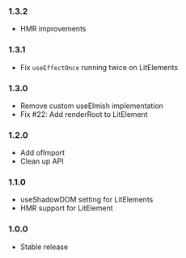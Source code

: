 ### 1.3.2

* HMR improvements

### 1.3.1

* Fix `useEffectOnce` running twice on LitElements

### 1.3.0

* Remove custom useElmish implementation
* Fix #22: Add renderRoot to LitElement

### 1.2.0

* Add ofImport
* Clean up API

### 1.1.0

* useShadowDOM setting for LitElements
* HMR support for LitElement

### 1.0.0

* Stable release
